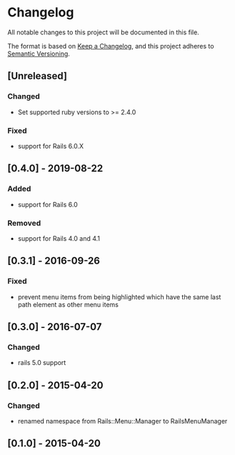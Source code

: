 # Changelog
All notable changes to this project will be documented in this file.

The format is based on [Keep a Changelog](https://keepachangelog.com/en/1.0.0/),
and this project adheres to [Semantic Versioning](https://semver.org/spec/v2.0.0.html).

## [Unreleased]
### Changed
- Set supported ruby versions to >= 2.4.0

### Fixed
- support for Rails 6.0.X

## [0.4.0] - 2019-08-22
### Added
- support for Rails 6.0
### Removed
- support for Rails 4.0 and 4.1

## [0.3.1] - 2016-09-26
### Fixed
- prevent menu items from being highlighted which have the same last path element as other menu items

## [0.3.0] - 2016-07-07
### Changed
- rails 5.0 support

## [0.2.0] - 2015-04-20
### Changed
- renamed namespace from Rails::Menu::Manager to RailsMenuManager

## [0.1.0] - 2015-04-20
